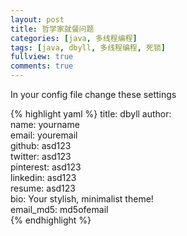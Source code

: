 ```yaml
---
layout: post
title: 哲学家就餐问题
categories: [java, 多线程编程]
tags: [java, dbyll, 多线程编程, 死锁]
fullview: true
comments: true
---
```


In your config file change these settings

{% highlight yaml %}
title: dbyll
author:  
  name: yourname  
  email: youremail  
  github: asd123  
  twitter: asd123  
  pinterest: asd123  
  linkedin: asd123  
  resume: asd123  
  bio: Your stylish,  minimalist theme!  
  email_md5: md5ofemail  
{% endhighlight %}